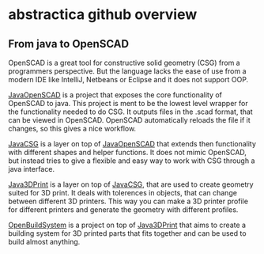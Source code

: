 # abstractica github overview

## From java to OpenSCAD
OpenSCAD is a great tool for constructive solid geometry (CSG) from a programmers perspective. But the language lacks the ease of use from a modern IDE like IntelliJ, Netbeans or Eclipse and it does not support OOP.

[JavaOpenSCAD](https://github.com/abstractica-org/JavaOpenSCAD) is a project that exposes the core functionality of OpenSCAD to java. This project is ment to be the lowest level wrapper for the functionality needed to do CSG.
It outputs files in the .scad format, that can be viewed in OpenSCAD. OpenSCAD automatically reloads the file if it changes, so this gives a nice workflow.

[JavaCSG](https://github.com/abstractica-org/JavaOpenSCAD) is a layer on top of [JavaOpenSCAD](https://github.com/abstractica-org/JavaOpenSCAD) that extends then functionality with different shapes and helper functions. It does not mimic OpenSCAD, but instead tries to give a flexible and easy way to work with CSG through a java interface. 

[Java3DPrint](https://github.com/abstractica-org/Java3DPrint) is a layer on top of [JavaCSG](https://github.com/abstractica-org/JavaOpenSCAD), that are used to create geometry suited for 3D print. It deals with tolerences in objects, that can change between different 3D printers. This way you can make a 3D printer profile for different printers and generate the geometry with different profiles.

[OpenBuildSystem](https://github.com/abstractica-org/OpenBuildSystem) is a project on top of [Java3DPrint](https://github.com/abstractica-org/Java3DPrint) that aims to create a building system for 3D printed parts that fits together and can be used to build almost anything.

<!--
## Digital dna
Digital dna is an experiment to represent data in an abstract, structured, flexible and efficient format consisting of four base values instead of the normal two binary values. The four values are BEGIN, END, TRUE and FALSE. This way data is represented as a tree and can travesed in a flexible way.
-->
